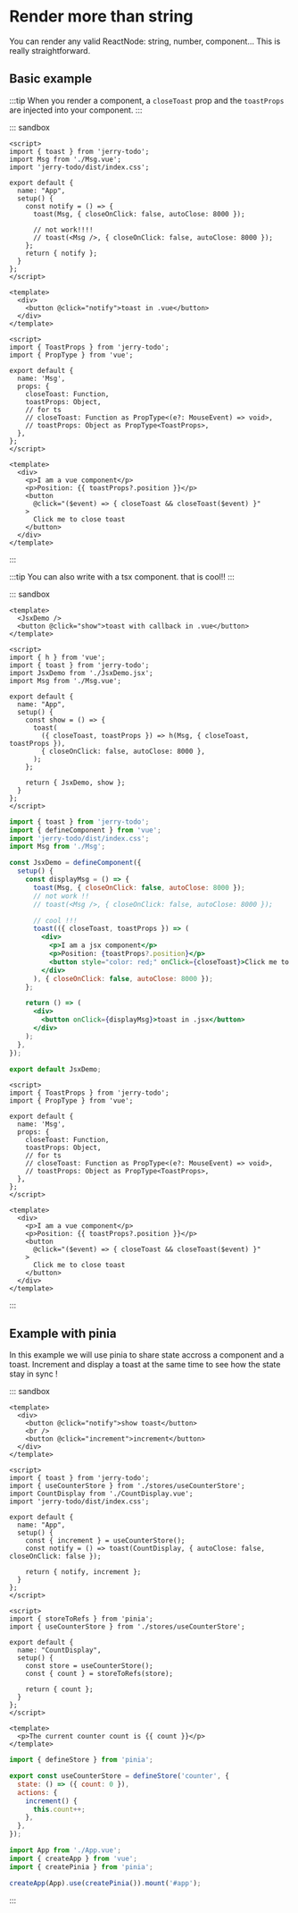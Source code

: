# Render more than string

You can render any valid ReactNode: string, number, component... This is really straightforward.

## Basic example

:::tip
When you render a component, a `closeToast` prop and the `toastProps` are injected into your component.
:::


::: sandbox
```vue App.vue
<script>
import { toast } from 'jerry-todo';
import Msg from './Msg.vue';
import 'jerry-todo/dist/index.css';

export default {
  name: "App",
  setup() {
    const notify = () => {
      toast(Msg, { closeOnClick: false, autoClose: 8000 });

      // not work!!!!
      // toast(<Msg />, { closeOnClick: false, autoClose: 8000 });
    };
    return { notify };
  }
};
</script>

<template>
  <div>
    <button @click="notify">toast in .vue</button>
  </div>
</template>
```

```vue /src/Msg.vue [active]
<script>
import { ToastProps } from 'jerry-todo';
import { PropType } from 'vue';

export default {
  name: 'Msg',
  props: {
    closeToast: Function,
    toastProps: Object,
    // for ts
    // closeToast: Function as PropType<(e?: MouseEvent) => void>,
    // toastProps: Object as PropType<ToastProps>,
  },
};
</script>

<template>
  <div>
    <p>I am a vue component</p>
    <p>Position: {{ toastProps?.position }}</p>
    <button
      @click="($event) => { closeToast && closeToast($event) }"
    >
      Click me to close toast
    </button>
  </div>
</template>
```
:::

:::tip
You can also write with a tsx component. that is cool!!
:::

::: sandbox
```vue App.vue
<template>
  <JsxDemo />
  <button @click="show">toast with callback in .vue</button>
</template>

<script>
import { h } from 'vue';
import { toast } from 'jerry-todo';
import JsxDemo from './JsxDemo.jsx';
import Msg from './Msg.vue';

export default {
  name: "App",
  setup() {
    const show = () => {
      toast(
        ({ closeToast, toastProps }) => h(Msg, { closeToast, toastProps }),
        { closeOnClick: false, autoClose: 8000 },
      );
    };

    return { JsxDemo, show };
  }
};
</script>
```

```jsx /src/JsxDemo.jsx [active]
import { toast } from 'jerry-todo';
import { defineComponent } from 'vue';
import 'jerry-todo/dist/index.css';
import Msg from './Msg';

const JsxDemo = defineComponent({
  setup() {
    const displayMsg = () => {
      toast(Msg, { closeOnClick: false, autoClose: 8000 });
      // not work !!
      // toast(<Msg />, { closeOnClick: false, autoClose: 8000 });

      // cool !!!
      toast(({ closeToast, toastProps }) => (
        <div>
          <p>I am a jsx component</p>
          <p>Position: {toastProps?.position}</p>
          <button style="color: red;" onClick={closeToast}>Click me to close toast</button>
        </div>
      ), { closeOnClick: false, autoClose: 8000 });
    };

    return () => (
      <div>
        <button onClick={displayMsg}>toast in .jsx</button>
      </div>
    );
  },
});

export default JsxDemo;
```

```vue /src/Msg.vue
<script>
import { ToastProps } from 'jerry-todo';
import { PropType } from 'vue';

export default {
  name: 'Msg',
  props: {
    closeToast: Function,
    toastProps: Object,
    // for ts
    // closeToast: Function as PropType<(e?: MouseEvent) => void>,
    // toastProps: Object as PropType<ToastProps>,
  },
};
</script>

<template>
  <div>
    <p>I am a vue component</p>
    <p>Position: {{ toastProps?.position }}</p>
    <button
      @click="($event) => { closeToast && closeToast($event) }"
    >
      Click me to close toast
    </button>
  </div>
</template>
```
:::

## Example with pinia

In this example we will use pinia to share state accross a component and a toast. Increment and display a toast at the same time to see how the state stay in sync !


::: sandbox
```vue App.vue
<template>
  <div>
    <button @click="notify">show toast</button>
    <br />
    <button @click="increment">increment</button>
  </div>
</template>

<script>
import { toast } from 'jerry-todo';
import { useCounterStore } from './stores/useCounterStore';
import CountDisplay from './CountDisplay.vue';
import 'jerry-todo/dist/index.css';

export default {
  name: "App",
  setup() {
    const { increment } = useCounterStore();
    const notify = () => toast(CountDisplay, { autoClose: false, closeOnClick: false });

    return { notify, increment };
  }
};
</script>
```

```vue /src/CountDisplay.vue
<script>
import { storeToRefs } from 'pinia';
import { useCounterStore } from './stores/useCounterStore';

export default {
  name: "CountDisplay",
  setup() {
    const store = useCounterStore();
    const { count } = storeToRefs(store);

    return { count };
  }
};
</script>

<template>
  <p>The current counter count is {{ count }}</p>
</template>
```

```js /src/stores/useCounterStore.js
import { defineStore } from 'pinia';

export const useCounterStore = defineStore('counter', {
  state: () => ({ count: 0 }),
  actions: {
    increment() {
      this.count++;
    },
  },
});
```

```js /src/main.js
import App from './App.vue';
import { createApp } from 'vue';
import { createPinia } from 'pinia';

createApp(App).use(createPinia()).mount('#app');
```
:::
